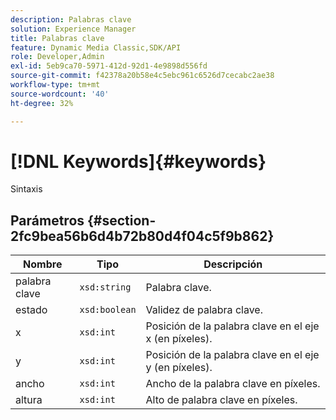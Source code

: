 ```yaml
---
description: Palabras clave
solution: Experience Manager
title: Palabras clave
feature: Dynamic Media Classic,SDK/API
role: Developer,Admin
exl-id: 5eb9ca70-5971-412d-92d1-4e9898d556fd
source-git-commit: f42378a20b58e4c5ebc961c6526d7cecabc2ae38
workflow-type: tm+mt
source-wordcount: '40'
ht-degree: 32%

---
```


# [!DNL Keywords]{#keywords}

Sintaxis

## Parámetros {#section-2fc9bea56b6d4b72b80d4f04c5f9b862}

| Nombre | Tipo | Descripción |
|---|---|---|
| palabra clave | `xsd:string` | Palabra clave. |
| estado | `xsd:boolean` | Validez de palabra clave. |
| x | `xsd:int` | Posición de la palabra clave en el eje x (en píxeles). |
| y | `xsd:int` | Posición de la palabra clave en el eje y (en píxeles). |
| ancho | `xsd:int` | Ancho de la palabra clave en píxeles. |
| altura | `xsd:int` | Alto de palabra clave en píxeles. |
